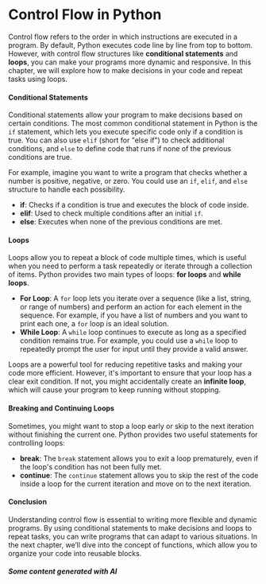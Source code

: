 # Control Flow in Python

Control flow refers to the order in which instructions are executed in a program. By default, Python executes code line by line from top to bottom. However, with control flow structures like **conditional statements** and **loops**, you can make your programs more dynamic and responsive. In this chapter, we will explore how to make decisions in your code and repeat tasks using loops.

#### Conditional Statements

Conditional statements allow your program to make decisions based on certain conditions. The most common conditional statement in Python is the `if` statement, which lets you execute specific code only if a condition is true. You can also use `elif` (short for "else if") to check additional conditions, and `else` to define code that runs if none of the previous conditions are true.

For example, imagine you want to write a program that checks whether a number is positive, negative, or zero. You could use an `if`, `elif`, and `else` structure to handle each possibility.

* **if**: Checks if a condition is true and executes the block of code inside.
* **elif**: Used to check multiple conditions after an initial `if`.
* **else**: Executes when none of the previous conditions are met.

#### Loops

Loops allow you to repeat a block of code multiple times, which is useful when you need to perform a task repeatedly or iterate through a collection of items. Python provides two main types of loops: **for loops** and **while loops**.

* **For Loop**: A `for` loop lets you iterate over a sequence (like a list, string, or range of numbers) and perform an action for each element in the sequence. For example, if you have a list of numbers and you want to print each one, a `for` loop is an ideal solution.
* **While Loop**: A `while` loop continues to execute as long as a specified condition remains true. For example, you could use a `while` loop to repeatedly prompt the user for input until they provide a valid answer.

Loops are a powerful tool for reducing repetitive tasks and making your code more efficient. However, it's important to ensure that your loop has a clear exit condition. If not, you might accidentally create an **infinite loop**, which will cause your program to keep running without stopping.

#### Breaking and Continuing Loops

Sometimes, you might want to stop a loop early or skip to the next iteration without finishing the current one. Python provides two useful statements for controlling loops:

* **break**: The `break` statement allows you to exit a loop prematurely, even if the loop's condition has not been fully met.
* **continue**: The `continue` statement allows you to skip the rest of the code inside a loop for the current iteration and move on to the next iteration.

#### Conclusion

Understanding control flow is essential to writing more flexible and dynamic programs. By using conditional statements to make decisions and loops to repeat tasks, you can write programs that can adapt to various situations. In the next chapter, we’ll dive into the concept of functions, which allow you to organize your code into reusable blocks.

##### Some content generated with AI
